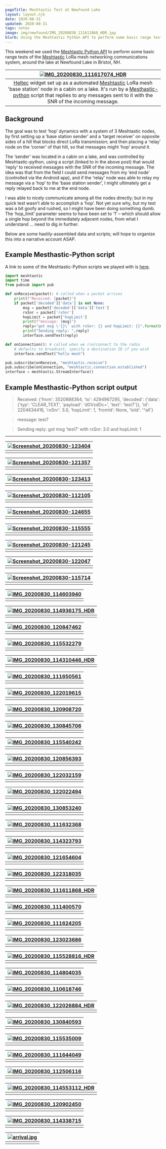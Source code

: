 ```yaml
---
pageTitle: Meshtastic Test at Newfound Lake
layout: layout.njk
date: 2020-08-31
updated: 2020-08-31
tags: notes
image: img/newfound/IMG_20200830_111611868_HDR.jpg
blurb: Using the Meshtastic Python API to perform some basic range tests of the Meshtastic system at Newfound Lake in Bristol, NH.
---
```


This weekend we used the [Meshtastic Python API](https://github.com/meshtastic/Meshtastic-python) to perform some basic range tests of the [Meshtastic](https://www.meshtastic.org/) LoRa mesh networking communications system, around the lake at Newfound Lake in Bristol, NH.   

|[ ![IMG_20200830_111617074_HDR](/img/newfound/IMG_20200830_111617074_HDR.jpg)](/img/newfound/IMG_20200830_111617074_HDR.jpg)|
|:--:|
| [Heltec](https://community.hiveeyes.org/t/heltec-wifi-lora-32/3125) widget set up as a automated [Meshtastic](https://www.meshtastic.org/) LoRa mesh 'base station' node in a cabin on a lake. It's run by a [Mesthastic-python](https://github.com/meshtastic/Meshtastic-python) script that replies to any messages sent to it with the SNR of the incoming message. |

## Background

The goal was to test ‘hop’ dynamics with a system of 3 Meshtastic nodes, by first setting up a ‘base station sender’ and a ‘target receiver’ on opposite sides of a hill that blocks direct LoRa transmission; and then placing a ‘relay’ node on the ‘corner’ of that hill, so that messages might ‘hop’ around it.

The ‘sender’ was located in a cabin on a lake, and was controlled by Meshtastic-python, using a script (linked to in the above post) that would ‘reply’ to received messages with the SNR of the incoming message. The idea was that from the field I could send messages from my ‘end node’ (controlled via the Android app), and if the ‘relay’ node was able to relay my message via a ‘hop’ to the ‘base station sender’, I might ultimately get a reply relayed back to me at the end node.

I was able to nicely communicate among all the nodes directly; but in my quick test wasn’t able to accomplish a ‘hop’. Not yet sure why, but my test was a bit goofy and rushed, so I might have been doing something dumb. The ‘hop_limit’ parameter seems to have been set to ‘1’ – which should allow a single hop beyond the immediately adjacent nodes, from what I understand ... need to dig in further.

Below are some hastily-assembled data and scripts; will hope to organize this into a narrative account ASAP.

## Example Mesthastic-Python script

A link to some of the Meshtastic-Python scripts we played with is [here](https://github.com/edgecollective/meshtastic-python-experiments). 

```python
import meshtastic
import time
from pubsub import pub

def onReceive(packet): # called when a packet arrives
    print(f"Received: {packet}")
    if packet['decoded']['data'] is not None:
        msg = packet['decoded']['data']['text']
        rxSnr = packet['rxSnr']
        hopLimit = packet['hopLimit']
        print(f"message: {msg}")
        reply="got msg \'{}\' with rxSnr: {} and hopLimit: {}".format(msg,rxSnr,hopLimit)
        print("Sending reply: ",reply)
        interface.sendText(reply)

def onConnection(): # called when we (re)connect to the radio
    # defaults to broadcast, specify a destination ID if you wish
    interface.sendText("hello mesh")

pub.subscribe(onReceive, "meshtastic.receive")
pub.subscribe(onConnection, "meshtastic.connection.established")
interface = meshtastic.StreamInterface()
```

## Example Mesthastic-Python script output

> Received: {'from': 3520888364, 'to': 4294967295, 'decoded': {'data': {'typ': 'CLEAR_TEXT', 'payload': 'dGVzdDc=', 'text': 'test7'}}, 'id': 2204634416, 'rxSnr': 3.0, 'hopLimit': 1, 'fromId': None, 'toId': '^all'}

> message: test7

> Sending reply:  got msg 'test7' with rxSnr: 3.0 and hopLimit: 1

---


|[ ![Screenshot_20200830-123404](/img/newfound/screen/Screenshot_20200830-123404.png)](/img/newfound/screen/Screenshot_20200830-123404.png)|
|:--:|
|  |


|[ ![Screenshot_20200830-121357](/img/newfound/screen/Screenshot_20200830-121357.png)](/img/newfound/screen/Screenshot_20200830-121357.png)|
|:--:|
|  |


|[ ![Screenshot_20200830-123413](/img/newfound/screen/Screenshot_20200830-123413.png)](/img/newfound/screen/Screenshot_20200830-123413.png)|
|:--:|
|  |


|[ ![Screenshot_20200830-112105](/img/newfound/screen/Screenshot_20200830-112105.png)](/img/newfound/screen/Screenshot_20200830-112105.png)|
|:--:|
|  |


|[ ![Screenshot_20200830-124655](/img/newfound/screen/Screenshot_20200830-124655.png)](/img/newfound/screen/Screenshot_20200830-124655.png)|
|:--:|
|  |


|[ ![Screenshot_20200830-115555](/img/newfound/screen/Screenshot_20200830-115555.png)](/img/newfound/screen/Screenshot_20200830-115555.png)|
|:--:|
|  |


|[ ![Screenshot_20200830-121245](/img/newfound/screen/Screenshot_20200830-121245.png)](/img/newfound/screen/Screenshot_20200830-121245.png)|
|:--:|
|  |


|[ ![Screenshot_20200830-122047](/img/newfound/screen/Screenshot_20200830-122047.png)](/img/newfound/screen/Screenshot_20200830-122047.png)|
|:--:|
|  |


|[ ![Screenshot_20200830-115714](/img/newfound/screen/Screenshot_20200830-115714.png)](/img/newfound/screen/Screenshot_20200830-115714.png)|
|:--:|
|  |

|[ ![IMG_20200830_114603940](/img/newfound/IMG_20200830_114603940.jpg)](/img/newfound/IMG_20200830_114603940.jpg)|
|:--:|
|  |


|[ ![IMG_20200830_114936175_HDR](/img/newfound/IMG_20200830_114936175_HDR.jpg)](/img/newfound/IMG_20200830_114936175_HDR.jpg)|
|:--:|
|  |


|[ ![IMG_20200830_120847462](/img/newfound/IMG_20200830_120847462.jpg)](/img/newfound/IMG_20200830_120847462.jpg)|
|:--:|
|  |


|[ ![IMG_20200830_115532279](/img/newfound/IMG_20200830_115532279.jpg)](/img/newfound/IMG_20200830_115532279.jpg)|
|:--:|
|  |


|[ ![IMG_20200830_114310446_HDR](/img/newfound/IMG_20200830_114310446_HDR.jpg)](/img/newfound/IMG_20200830_114310446_HDR.jpg)|
|:--:|
|  |


|[ ![IMG_20200830_111650561](/img/newfound/IMG_20200830_111650561.jpg)](/img/newfound/IMG_20200830_111650561.jpg)|
|:--:|
|  |


|[ ![IMG_20200830_122019615](/img/newfound/IMG_20200830_122019615.jpg)](/img/newfound/IMG_20200830_122019615.jpg)|
|:--:|
|  |


|[ ![IMG_20200830_120908720](/img/newfound/IMG_20200830_120908720.jpg)](/img/newfound/IMG_20200830_120908720.jpg)|
|:--:|
|  |


|[ ![IMG_20200830_130845706](/img/newfound/IMG_20200830_130845706.jpg)](/img/newfound/IMG_20200830_130845706.jpg)|
|:--:|
|  |


|[ ![IMG_20200830_115540242](/img/newfound/IMG_20200830_115540242.jpg)](/img/newfound/IMG_20200830_115540242.jpg)|
|:--:|
|  |


|[ ![IMG_20200830_120856393](/img/newfound/IMG_20200830_120856393.jpg)](/img/newfound/IMG_20200830_120856393.jpg)|
|:--:|
|  |


|[ ![IMG_20200830_122032159](/img/newfound/IMG_20200830_122032159.jpg)](/img/newfound/IMG_20200830_122032159.jpg)|
|:--:|
|  |


|[ ![IMG_20200830_122022494](/img/newfound/IMG_20200830_122022494.jpg)](/img/newfound/IMG_20200830_122022494.jpg)|
|:--:|
|  |


|[ ![IMG_20200830_130853240](/img/newfound/IMG_20200830_130853240.jpg)](/img/newfound/IMG_20200830_130853240.jpg)|
|:--:|
|  |


|[ ![IMG_20200830_111632368](/img/newfound/IMG_20200830_111632368.jpg)](/img/newfound/IMG_20200830_111632368.jpg)|
|:--:|
|  |


|[ ![IMG_20200830_114323793](/img/newfound/IMG_20200830_114323793.jpg)](/img/newfound/IMG_20200830_114323793.jpg)|
|:--:|
|  |


|[ ![IMG_20200830_121654604](/img/newfound/IMG_20200830_121654604.jpg)](/img/newfound/IMG_20200830_121654604.jpg)|
|:--:|
|  |


|[ ![IMG_20200830_122318035](/img/newfound/IMG_20200830_122318035.jpg)](/img/newfound/IMG_20200830_122318035.jpg)|
|:--:|
|  |


|[ ![IMG_20200830_111611868_HDR](/img/newfound/IMG_20200830_111611868_HDR.jpg)](/img/newfound/IMG_20200830_111611868_HDR.jpg)|
|:--:|
|  |


|[ ![IMG_20200830_111400570](/img/newfound/IMG_20200830_111400570.jpg)](/img/newfound/IMG_20200830_111400570.jpg)|
|:--:|
|  |


|[ ![IMG_20200830_111624205](/img/newfound/IMG_20200830_111624205.jpg)](/img/newfound/IMG_20200830_111624205.jpg)|
|:--:|
|  |


|[ ![IMG_20200830_123023686](/img/newfound/IMG_20200830_123023686.jpg)](/img/newfound/IMG_20200830_123023686.jpg)|
|:--:|
|  |


|[ ![IMG_20200830_115528816_HDR](/img/newfound/IMG_20200830_115528816_HDR.jpg)](/img/newfound/IMG_20200830_115528816_HDR.jpg)|
|:--:|
|  |


|[ ![IMG_20200830_114804035](/img/newfound/IMG_20200830_114804035.jpg)](/img/newfound/IMG_20200830_114804035.jpg)|
|:--:|
|  |


|[ ![IMG_20200830_110618746](/img/newfound/IMG_20200830_110618746.jpg)](/img/newfound/IMG_20200830_110618746.jpg)|
|:--:|
|  |


|[ ![IMG_20200830_122026884_HDR](/img/newfound/IMG_20200830_122026884_HDR.jpg)](/img/newfound/IMG_20200830_122026884_HDR.jpg)|
|:--:|
|  |


|[ ![IMG_20200830_130840593](/img/newfound/IMG_20200830_130840593.jpg)](/img/newfound/IMG_20200830_130840593.jpg)|
|:--:|
|  |


|[ ![IMG_20200830_115535009](/img/newfound/IMG_20200830_115535009.jpg)](/img/newfound/IMG_20200830_115535009.jpg)|
|:--:|
|  |


|[ ![IMG_20200830_111644049](/img/newfound/IMG_20200830_111644049.jpg)](/img/newfound/IMG_20200830_111644049.jpg)|
|:--:|
|  |


|[ ![IMG_20200830_112506116](/img/newfound/IMG_20200830_112506116.jpg)](/img/newfound/IMG_20200830_112506116.jpg)|
|:--:|
|  |


|[ ![IMG_20200830_114553112_HDR](/img/newfound/IMG_20200830_114553112_HDR.jpg)](/img/newfound/IMG_20200830_114553112_HDR.jpg)|
|:--:|
|  |


|[ ![IMG_20200830_120902450](/img/newfound/IMG_20200830_120902450.jpg)](/img/newfound/IMG_20200830_120902450.jpg)|
|:--:|
|  |


|[ ![IMG_20200830_114338715](/img/newfound/IMG_20200830_114338715.jpg)](/img/newfound/IMG_20200830_114338715.jpg)|
|:--:|
|  |

|[ ![arrival.jpg](/img/newfound/arrival.jpg)](/img/newfound/arrival.jpg)|
|:--:|
|  |


